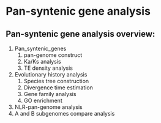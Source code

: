# Pan-syntenic gene analysis

## Pan-syntenic gene analysis overview:

1. Pan_syntenic_genes
   1. pan-genome construct
   2. Ka/Ks analysis
   3. TE density analysis
2. Evolutionary history analysis
   1. Species tree construction
   2. Divergence time estimation
   3. Gene family analysis
   4. GO enrichment
3. NLR-pan-genome analysis
4. A and B subgenomes compare analysis
